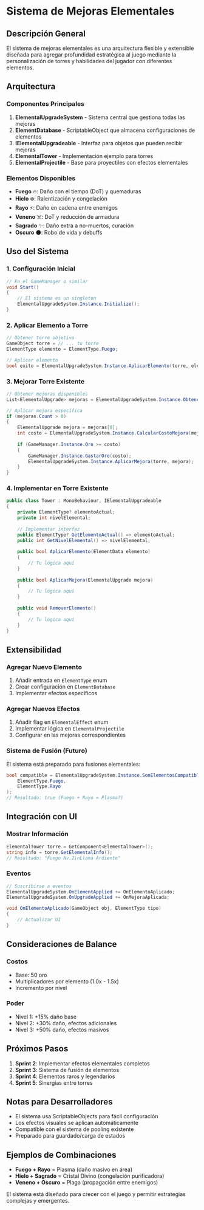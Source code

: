 # Sistema de Mejoras Elementales

## Descripción General
El sistema de mejoras elementales es una arquitectura flexible y extensible diseñada para agregar profundidad estratégica al juego mediante la personalización de torres y habilidades del jugador con diferentes elementos.

## Arquitectura

### Componentes Principales

1. **ElementalUpgradeSystem** - Sistema central que gestiona todas las mejoras
2. **ElementDatabase** - ScriptableObject que almacena configuraciones de elementos
3. **IElementalUpgradeable** - Interfaz para objetos que pueden recibir mejoras
4. **ElementalTower** - Implementación ejemplo para torres
5. **ElementalProjectile** - Base para proyectiles con efectos elementales

### Elementos Disponibles

- **Fuego** 🔥: Daño con el tiempo (DoT) y quemaduras
- **Hielo** ❄️: Ralentización y congelación
- **Rayo** ⚡: Daño en cadena entre enemigos
- **Veneno** ☠️: DoT y reducción de armadura
- **Sagrado** ✨: Daño extra a no-muertos, curación
- **Oscuro** 🌑: Robo de vida y debuffs

## Uso del Sistema

### 1. Configuración Inicial

```csharp
// En el GameManager o similar
void Start()
{
    // El sistema es un singleton
    ElementalUpgradeSystem.Instance.Initialize();
}
```

### 2. Aplicar Elemento a Torre

```csharp
// Obtener torre objetivo
GameObject torre = // ... tu torre
ElementType elemento = ElementType.Fuego;

// Aplicar elemento
bool exito = ElementalUpgradeSystem.Instance.AplicarElemento(torre, elemento);
```

### 3. Mejorar Torre Existente

```csharp
// Obtener mejoras disponibles
List<ElementalUpgrade> mejoras = ElementalUpgradeSystem.Instance.ObtenerMejorasDisponibles(torre);

// Aplicar mejora específica
if (mejoras.Count > 0)
{
    ElementalUpgrade mejora = mejoras[0];
    int costo = ElementalUpgradeSystem.Instance.CalcularCostoMejora(mejora);
    
    if (GameManager.Instance.Oro >= costo)
    {
        GameManager.Instance.GastarOro(costo);
        ElementalUpgradeSystem.Instance.AplicarMejora(torre, mejora);
    }
}
```

### 4. Implementar en Torre Existente

```csharp
public class Tower : MonoBehaviour, IElementalUpgradeable
{
    private ElementType? elementoActual;
    private int nivelElemental;
    
    // Implementar interfaz
    public ElementType? GetElementoActual() => elementoActual;
    public int GetNivelElemental() => nivelElemental;
    
    public bool AplicarElemento(ElementData elemento)
    {
        // Tu lógica aquí
    }
    
    public bool AplicarMejora(ElementalUpgrade mejora)
    {
        // Tu lógica aquí
    }
    
    public void RemoverElemento()
    {
        // Tu lógica aquí
    }
}
```

## Extensibilidad

### Agregar Nuevo Elemento

1. Añadir entrada en `ElementType` enum
2. Crear configuración en `ElementDatabase`
3. Implementar efectos específicos

### Agregar Nuevos Efectos

1. Añadir flag en `ElementalEffect` enum
2. Implementar lógica en `ElementalProjectile`
3. Configurar en las mejoras correspondientes

### Sistema de Fusión (Futuro)

El sistema está preparado para fusiones elementales:

```csharp
bool compatible = ElementalUpgradeSystem.Instance.SonElementosCompatibles(
    ElementType.Fuego, 
    ElementType.Rayo
);
// Resultado: true (Fuego + Rayo = Plasma?)
```

## Integración con UI

### Mostrar Información

```csharp
ElementalTower torre = GetComponent<ElementalTower>();
string info = torre.GetElementalInfo();
// Resultado: "Fuego Nv.2\nLlama Ardiente"
```

### Eventos

```csharp
// Suscribirse a eventos
ElementalUpgradeSystem.OnElementApplied += OnElementoAplicado;
ElementalUpgradeSystem.OnUpgradeApplied += OnMejoraAplicada;

void OnElementoAplicado(GameObject obj, ElementType tipo)
{
    // Actualizar UI
}
```

## Consideraciones de Balance

### Costos
- Base: 50 oro
- Multiplicadores por elemento (1.0x - 1.5x)
- Incremento por nivel

### Poder
- Nivel 1: +15% daño base
- Nivel 2: +30% daño, efectos adicionales
- Nivel 3: +50% daño, efectos masivos

## Próximos Pasos

1. **Sprint 2**: Implementar efectos elementales completos
2. **Sprint 3**: Sistema de fusión de elementos
3. **Sprint 4**: Elementos raros y legendarios
4. **Sprint 5**: Sinergias entre torres

## Notas para Desarrolladores

- El sistema usa ScriptableObjects para fácil configuración
- Los efectos visuales se aplican automáticamente
- Compatible con el sistema de pooling existente
- Preparado para guardado/carga de estados

## Ejemplos de Combinaciones

- **Fuego + Rayo** = Plasma (daño masivo en área)
- **Hielo + Sagrado** = Cristal Divino (congelación purificadora)
- **Veneno + Oscuro** = Plaga (propagación entre enemigos)

El sistema está diseñado para crecer con el juego y permitir estrategias complejas y emergentes.
